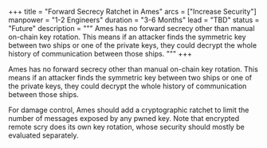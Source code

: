 +++
title = "Forward Secrecy Ratchet in Ames"
arcs = ["Increase Security"]
manpower = "1-2 Engineers"
duration = "3-6 Months"
lead = "TBD"
status = "Future"
description = """
Ames has no forward secrecy other than manual on-chain key rotation.  This means if an attacker finds the symmetric key between two ships or one of the private keys, they could decrypt the whole history of communication between those ships.
"""
+++

Ames has no forward secrecy other than manual on-chain key rotation.  This means if an attacker finds the symmetric key between two ships or one of the private keys, they could decrypt the whole history of communication between those ships.

For damage control, Ames should add a cryptographic ratchet to limit the number of messages exposed by any pwned key.  Note that encrypted remote scry does its own key rotation, whose security should mostly be evaluated separately.